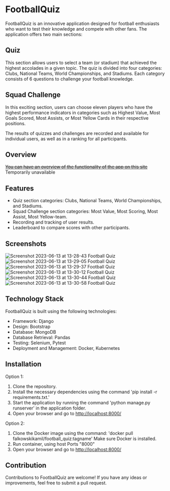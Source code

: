 # FootballQuiz

FootballQuiz is an innovative application designed for football enthusiasts who want to test their knowledge and compete with other fans. The application offers two main sections:

## Quiz

This section allows users to select a team (or stadium) that achieved the highest accolades in a given topic. The quiz is divided into four categories: Clubs, National Teams, World Championships, and Stadiums. Each category consists of 6 questions to challenge your football knowledge.

## Squad Challenge

In this exciting section, users can choose eleven players who have the highest performance indicators in categories such as Highest Value, Most Goals Scored, Most Assists, or Most Yellow Cards in their respective positions.

The results of quizzes and challenges are recorded and available for individual users, as well as in a ranking for all participants.

## Overview
~~[You can have an overview of the functionality of the app on this site](https://footballquiz.falkowskikamil.site/)~~ Temporarily unavailable

## Features

- Quiz section categories: Clubs, National Teams, World Championships, and Stadiums.
- Squad Challenge section categories: Most Value, Most Scoring, Most Assist, Most Yellow-team.
- Recording and tracking of user results.
- Leaderboard to compare scores with other participants.

## Screenshots

![Screenshot 2023-06-13 at 13-28-43 Football Quiz](https://github.com/FalkowskiKamil/Football_Quiz/assets/116383333/29a054d0-855e-4041-bfdf-177f03da5235)
![Screenshot 2023-06-13 at 13-29-05 Football Quiz](https://github.com/FalkowskiKamil/Football_Quiz/assets/116383333/a413cb65-5a22-4975-b62b-5f6286d0ff07)
![Screenshot 2023-06-13 at 13-29-37 Football Quiz](https://github.com/FalkowskiKamil/Football_Quiz/assets/116383333/1383b8f7-3349-438c-9199-e6a2d968f283)
![Screenshot 2023-06-13 at 13-30-12 Football Quiz](https://github.com/FalkowskiKamil/Football_Quiz/assets/116383333/37782d32-7a06-44dc-a4bd-7d94f8bf13c8)
![Screenshot 2023-06-13 at 13-30-44 Football Quiz](https://github.com/FalkowskiKamil/Football_Quiz/assets/116383333/4f8d5592-cb27-4d13-b690-5663cb488c5a)
![Screenshot 2023-06-13 at 13-30-58 Football Quiz](https://github.com/FalkowskiKamil/Football_Quiz/assets/116383333/fb65ff8f-03bf-42bc-9438-a2a77ef9ecf9)



## Technology Stack

FootballQuiz is built using the following technologies:

- Framework: Django
- Design: Bootstrap
- Database: MongoDB
- Database Retrieval: Pandas
- Testing: Selenium, Pytest
- Deployment and Management: Docker, Kubernetes

## Installation
Option 1:
   1. Clone the repository.
   2. Install the necessary dependencies using the command 'pip install -r requirements.txt.'
   3. Start the application by running the command 'python manage.py runserver' in the application folder.
   4. Open your browser and go to [http://localhost:8000/](http://localhost:8000/)
   
Option 2:
   1. Clone the Docker image using the command: 'docker pull falkowskikamil/football_quiz:tagname' Make sure Docker is installed.
   2. Run container, using host Ports "8000"
   3. Open your browser and go to [http://localhost:8000/](http://localhost:8000/)

## Contribution

Contributions to FootballQuiz are welcome! If you have any ideas or improvements, feel free to submit a pull request.
